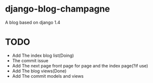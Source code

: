 # django-blog-champagne

A blog based on django 1.4

# TODO
 * Add The index blog list(Doing)
  * The commit issue
 * Add The next page front page for page and the index page(?if use)
 * Add The blog views(Done)
 * Add The commit models and views
